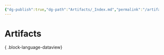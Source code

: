 ```yaml
---
{"dg-publish":true,"dg-path":"Artifacts/_Index.md","permalink":"/artifacts/index/","title":"_Artifacts (Index)","tags":["artifact"],"dgShowFileTree":true}
---
```


# Artifacts

{ .block-language-dataview}
